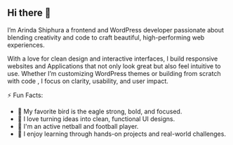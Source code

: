 ## Hi there 👋


I’m Arinda Shiphura a frontend and WordPress developer passionate about blending creativity and code to craft beautiful, high-performing web experiences.

With a love for clean design and interactive interfaces, I build responsive websites and Applications that not only look great but also feel intuitive to use. Whether I’m customizing WordPress themes or building from scratch with code , I focus on clarity, usability, and user impact.

⚡ Fun Facts: 
- 🦅 My favorite bird is the eagle strong, bold, and focused.
- 🎨 I love turning ideas into clean, functional UI designs.  
- 🏐 I'm an active netball and football player.  
- 📘 I enjoy learning through hands-on projects and real-world challenges.
